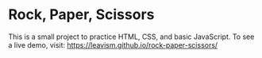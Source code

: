 # Rock, Paper, Scissors
This is a small project to practice HTML, CSS, and basic JavaScript. To see a live demo, visit:
https://leavism.github.io/rock-paper-scissors/
